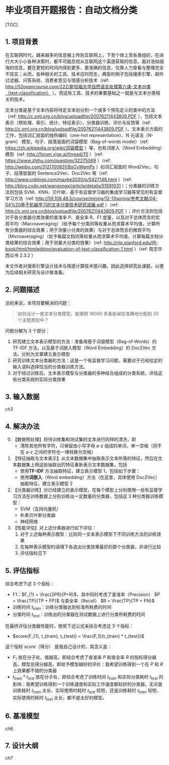 # 毕业项目开题报告：自动文档分类

[TOC]

## 1. 项目背景

在互联网时代，越来越多的信息被上传到互联网上，下至个体上至各类组织，在进行大大小小各种决策时，都不可能忽视从互联网这个渠道获取的信息。面对浩如烟海的信息，要在更短的时间内得到更多、更准确的信息，仅靠人力查看与整理完全不现实；从而，各种相关的工具、技术应时而生，典型的例子包括搜索引擎、邮件过滤器、问答系统、消费者意见与情感分析技术（ref: http://52opencourse.com/222/斯坦福大学自然语言处理第六课-文本分类（text-classification） ）。而这些工具、技术的重要基础之一就是与文本分类相关的技术。

文本分类是基于文本内容将待定文本划分到一个或多个预先定义的类中的方法（ref: http://c.xml.org.cn/blog/uploadfile/20076211443809.PDF ），包括文本表示（预处理、索引、统计、特征表示）、分类器训练、评价与反馈等（ref: http://c.xml.org.cn/blog/uploadfile/20076211443809.PDF ）。文本表示方面的工作，包括词汇层面的独热编码（one-hot representation）、N 元语法（N-gram） 模型，句子、段落层面的词袋模型（Bag-of-words model）（ref: https://zh.wikipedia.org/wiki/词袋模型 ）等，也有词嵌入（Word Embedding）模型（ref: http://forum.yige.ai/thread/70 ）（ref: https://www.zhihu.com/question/32275069 ）（ref: http://weibo.com/3121700831/BsCvWgmPs ）如词汇层面的 Word2Vec，句子、段落层面的 Sentence2Vec、Doc2Vec 等（ref: http://www.cnblogs.com/maybe2030/p/5427148.html ）（ref: http://blog.csdn.net/wangongxi/article/details/51591031 ）；分类器的训练方法则包括 SVM、KNN、贝叶斯、基于有监督学习器的集成学习器等常见的有监督学习方法（ref: http://59.108.48.5/course/mining/12-13spring/参考文献/04-04%20基于机器学习的文本分类技术研究进展.pdf ）（ref: http://c.xml.org.cn/blog/uploadfile/20076211443809.PDF ）；评价方法则包括对于各分类器分类效果的查准率 P、查全率 R、F1 度量，以及对于总体而言的宏观平均（Macroaveraging）（给予每个分类同等权重从而求算术平均值，计算所有分类器的综合效果；用于测量小分类的效果）与对于总体而言的微观平均（Microaveraging）（给予每篇文档同等权重从而求算术平均值，计算每篇文档分类结果的综合效果；用于测量大分类的效果）（ref: http://nlp.stanford.edu/IR-book/html/htmledition/evaluation-of-text-classification-1.html ）（ref: 周志华西瓜书 2.3.2 ）

本文作者对搜索引擎设计技术与情感计算技术感兴趣，因此选择研究此课题，以便为后续相关研究与设计做准备。

## 2. 问题描述

总的来说，本项目要解决的问题：

> 如何设计一套文本分类模型，能够把 18000 多条新闻较准确地分配到 20 个主题类别中？

问题分解为 3 个部分：

1. 研究建立文本表示模型的方法：准备用基于词袋模型（Bag-of-Words）的 TF-IDF 方法，以及基于词嵌入模型（Word Embedding）的 Doc2Vec 方法，分别为文章建立表示模型
2. 研究训练文本分类器的方法：这是一个有监督学习问题，需要对于已经给定的输入语料选择恰当的分类器训练方法。
3. 对于经过训练后，文本表示模型与分类器的多种结合组成的分类系统，评估这些分类系统的实际分类效果

## 3. 输入数据

ch3

## 4. 解决办法

0. 【数据预处理】将待训练集和测试集的文本进行同样的清洗，即
    + 清除其他所有字符，只保留由小写字母 a-z 组成的单词、单一空格（将不在 a-z 之间的字符也一律转换为空格）
1. 【特征抽取与文本表示】从文本数据集中抽取表示文本所需的特征，然后在文本数据集上用这些抽取出的特征重新表示文本数据集，包括
    + 使用**TF-IDF** 方法抽取特征，建立表示模型 1，包括如下步骤：
    + 使用**词嵌入**（Word embedding）方法（在这里，具体使用 Doc2Vec）抽取特征，建立表示模型 2
2. 【分类器训练】对已经建立的表示模型，在每个模型上分别使用一些有监督学习方法在训练数据上分别训练出一定数量的分类器，包括这 3 种分类器训练模型：
    + SVM（支持向量机）
    + 朴素贝叶斯分类器
    + 神经网络
3. 【性能评估】对上述分类器进行如下评估：
    1. 对于上述每种表示模型：比较同一文本表示模型下不同训练方法的训练效果
    2. 在每种表示模型的语境下各选出分类效果最好的那个分类器，并进行比较
    3. 评估指标见下

## 5. 评估指标

综合考虑下述 3 个指标：

+ F1：$F_{1} = \frac{2PR}{P+R}$，其中同时考虑了查准率（Precision） $P = \frac{TP}{TP + FP}$ 与查全率（Recall） $R = \frac{TP}{TP + FN}$
+ 训练时间 $t_{train}$：训练分类器达到标准所耗费的时间
+ 分类时间 $t_{test}$：训练出的分类器在测试数据上进行分类所耗费的时间

在最终评估分类器性能时，使用下述公式来综合考虑这 3 个指标：

+ $score(F_{1}, t_{train}, t_{test}) = \frac{F_1}{t_{train} * t_{test}}$

这个指标 $score$（得分） 是我自己设计的，其含义是：

+ $F_{1}$ 放在分子处，值越高，即综合考虑了查准率 $P$ 和查全率 $R$ 的指标得分越高，模型总得分越高，即给予模型越好的评价：我希望训练得到一个在 $P$ 和 $R$ 上效果都不错的分类器
+ $t_{train} * t_{test}$ 放在分子处，即综合考虑了训练时间 $t_{train}$ 和实际分类耗时 $t_{test}$ 的影响：我希望训练得到一个训练速度和实际工作速度都较好的分类器。无论是训练耗时 $t_{train}$ 太长、实际使用时耗时 $t_{test}$ 较短，还是训练耗时 $t_{train}$ 较短、实际使用时耗时 $t_{test}$ 太长，都不是太好的模型。

## 6. 基准模型

ch6

## 7. 设计大纲

ch7